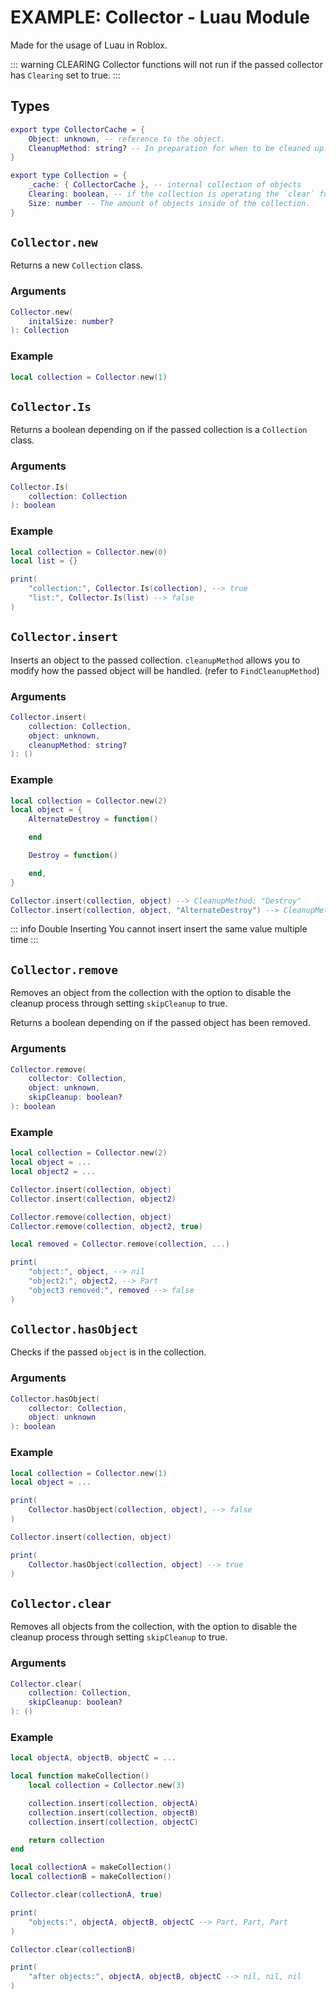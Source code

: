 # EXAMPLE: Collector - Luau Module
Made for the usage of Luau in Roblox.

::: warning CLEARING
Collector functions will not run if the passed collector has `Clearing` set to true. 
:::

## Types

```lua
export type CollectorCache = {
	Object: unknown, -- reference to the object.
	CleanupMethod: string? -- In preparation for when to be cleaned up.
}

export type Collection = {
	_cache: { CollectorCache }, -- internal collection of objects
	Clearing: boolean, -- if the collection is operating the `clear` function.
	Size: number -- The amount of objects inside of the collection.
}
```

## `Collector.new`

Returns a new `Collection` class.

### Arguments
```lua
Collector.new(
    initalSize: number?
): Collection
```

### Example
```lua
local collection = Collector.new(1)
```

## `Collector.Is`

Returns a boolean depending on if the passed collection is a `Collection` class.

### Arguments
```lua
Collector.Is(
    collection: Collection
): boolean
```

### Example
```lua
local collection = Collector.new(0)
local list = {}

print(
    "collection:", Collector.Is(collection), --> true
    "list:", Collector.Is(list) --> false
)
```

## `Collector.insert`

Inserts an object to the passed collection. `cleanupMethod` allows you to modify how the passed object will be handled. (refer to `FindCleanupMethod`)

### Arguments
```lua
Collector.insert(
    collection: Collection,
    object: unknown,
    cleanupMethod: string?
): ()
```

### Example
```lua
local collection = Collector.new(2)
local object = {
    AlternateDestroy = function()

    end

    Destroy = function()

    end,
}

Collector.insert(collection, object) --> CleanupMethod: "Destroy"
Collector.insert(collection, object, "AlternateDestroy") --> CleanupMethod: "AlternateDestroy"
```
::: info Double Inserting
You cannot insert insert the same value multiple
time
:::

## `Collector.remove`

Removes an object from the collection with the option to disable the cleanup process through setting `skipCleanup` to true.

Returns a boolean depending on if the passed object has been removed.

### Arguments
```lua
Collector.remove(
    collector: Collection,
    object: unknown,
    skipCleanup: boolean?
): boolean
```

### Example
```lua
local collection = Collector.new(2)
local object = ...
local object2 = ...

Collector.insert(collection, object)
Collector.insert(collection, object2)

Collector.remove(collection, object)
Collector.remove(collection, object2, true)

local removed = Collector.remove(collection, ...)

print(
    "object:", object, --> nil
    "object2:", object2, --> Part
    "object3 removed:", removed --> false
)
```

## `Collector.hasObject`

Checks if the passed `object` is in the collection.

### Arguments
```lua
Collector.hasObject(
    collector: Collection,
    object: unknown
): boolean
```

### Example
```lua
local collection = Collector.new(1)
local object = ...

print(
    Collector.hasObject(collection, object), --> false
)

Collector.insert(collection, object)

print(
    Collector.hasObject(collection, object) --> true
)
```

## `Collector.clear`

Removes all objects from the collection, with the option to disable the cleanup process through setting `skipCleanup` to true.

### Arguments

```lua
Collector.clear(
    collection: Collection,
    skipCleanup: boolean?
): ()
```

### Example
```lua
local objectA, objectB, objectC = ...

local function makeCollection()
    local collection = Collector.new(3)

    collection.insert(collection, objectA)
    collection.insert(collection, objectB)
    collection.insert(collection, objectC)

    return collection
end

local collectionA = makeCollection()
local collectionB = makeCollection()

Collector.clear(collectionA, true)

print(
    "objects:", objectA, objectB, objectC --> Part, Part, Part
)

Collector.clear(collectionB)

print(
    "after objects:", objectA, objectB, objectC --> nil, nil, nil
)
```